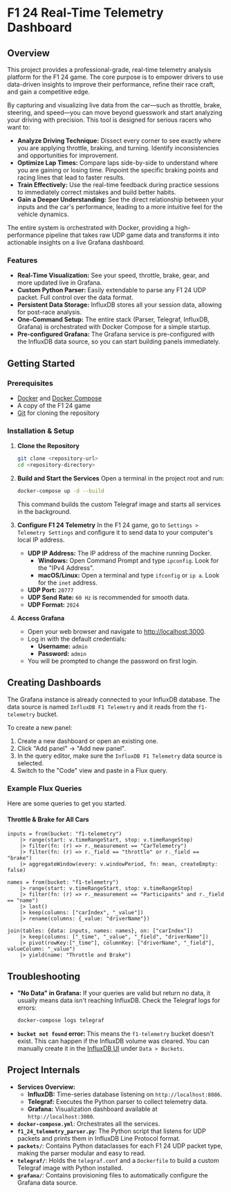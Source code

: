 # F1 24 Real-Time Telemetry Dashboard

## Overview

This project provides a professional-grade, real-time telemetry analysis platform for the F1 24 game. The core purpose is to empower drivers to use data-driven insights to improve their performance, refine their race craft, and gain a competitive edge.

By capturing and visualizing live data from the car—such as throttle, brake, steering, and speed—you can move beyond guesswork and start analyzing your driving with precision. This tool is designed for serious racers who want to:

-   **Analyze Driving Technique:** Dissect every corner to see exactly where you are applying throttle, braking, and turning. Identify inconsistencies and opportunities for improvement.
-   **Optimize Lap Times:** Compare laps side-by-side to understand where you are gaining or losing time. Pinpoint the specific braking points and racing lines that lead to faster results.
-   **Train Effectively:** Use the real-time feedback during practice sessions to immediately correct mistakes and build better habits.
-   **Gain a Deeper Understanding:** See the direct relationship between your inputs and the car's performance, leading to a more intuitive feel for the vehicle dynamics.

The entire system is orchestrated with Docker, providing a high-performance pipeline that takes raw UDP game data and transforms it into actionable insights on a live Grafana dashboard.

### Features
- **Real-Time Visualization:** See your speed, throttle, brake, gear, and more updated live in Grafana.
- **Custom Python Parser:** Easily extendable to parse any F1 24 UDP packet. Full control over the data format.
- **Persistent Data Storage:** InfluxDB stores all your session data, allowing for post-race analysis.
- **One-Command Setup:** The entire stack (Parser, Telegraf, InfluxDB, Grafana) is orchestrated with Docker Compose for a simple startup.
- **Pre-configured Grafana:** The Grafana service is pre-configured with the InfluxDB data source, so you can start building panels immediately.

## Getting Started

### Prerequisites

- [Docker](https://www.docker.com/get-started) and [Docker Compose](https://docs.docker.com/compose/install/)
- A copy of the F1 24 game
- [Git](https://git-scm.com/downloads) for cloning the repository

### Installation & Setup

1.  **Clone the Repository**
    ```bash
    git clone <repository-url>
    cd <repository-directory>
    ```

2.  **Build and Start the Services**
    Open a terminal in the project root and run:
    ```bash
    docker-compose up -d --build
    ```
    This command builds the custom Telegraf image and starts all services in the background.

3.  **Configure F1 24 Telemetry**
    In the F1 24 game, go to `Settings > Telemetry Settings` and configure it to send data to your computer's local IP address.
    
    - **UDP IP Address:** The IP address of the machine running Docker.
        - **Windows:** Open Command Prompt and type `ipconfig`. Look for the "IPv4 Address".
        - **macOS/Linux:** Open a terminal and type `ifconfig` or `ip a`. Look for the `inet` address.
    - **UDP Port:** `20777`
    - **UDP Send Rate:** `60 Hz` is recommended for smooth data.
    - **UDP Format:** `2024`

4.  **Access Grafana**
    - Open your web browser and navigate to [http://localhost:3000](http://localhost:3000).
    - Log in with the default credentials:
      - **Username:** `admin`
      - **Password:** `admin`
    - You will be prompted to change the password on first login.

## Creating Dashboards

The Grafana instance is already connected to your InfluxDB database. The data source is named `InfluxDB F1 Telemetry` and it reads from the `f1-telemetry` bucket.

To create a new panel:
1.  Create a new dashboard or open an existing one.
2.  Click "Add panel" -> "Add new panel".
3.  In the query editor, make sure the `InfluxDB F1 Telemetry` data source is selected.
4.  Switch to the "Code" view and paste in a Flux query.

### Example Flux Queries

Here are some queries to get you started.

#### Throttle & Brake for All Cars
```flux
inputs = from(bucket: "f1-telemetry")
    |> range(start: v.timeRangeStart, stop: v.timeRangeStop)
    |> filter(fn: (r) => r._measurement == "CarTelemetry")
    |> filter(fn: (r) => r._field == "throttle" or r._field == "brake")
    |> aggregateWindow(every: v.windowPeriod, fn: mean, createEmpty: false)

names = from(bucket: "f1-telemetry")
    |> range(start: v.timeRangeStart, stop: v.timeRangeStop)
    |> filter(fn: (r) => r._measurement == "Participants" and r._field == "name")
    |> last()
    |> keep(columns: ["carIndex", "_value"])
    |> rename(columns: {_value: "driverName"})

join(tables: {data: inputs, names: names}, on: ["carIndex"])
    |> keep(columns: ["_time", "_value", "_field", "driverName"])
    |> pivot(rowKey:["_time"], columnKey: ["driverName", "_field"], valueColumn: "_value")
    |> yield(name: "Throttle and Brake")
```

## Troubleshooting

- **"No Data" in Grafana:** If your queries are valid but return no data, it usually means data isn't reaching InfluxDB. Check the Telegraf logs for errors:
  ```bash
  docker-compose logs telegraf
  ```
- **`bucket not found` error:** This means the `f1-telemetry` bucket doesn't exist. This can happen if the InfluxDB volume was cleared. You can manually create it in the [InfluxDB UI](http://localhost:8086) under `Data > Buckets`.

## Project Internals

- **Services Overview:**
  - **InfluxDB:** Time-series database listening on `http://localhost:8086`.
  - **Telegraf:** Executes the Python parser to collect telemetry data.
  - **Grafana:** Visualization dashboard available at `http://localhost:3000`.
- **`docker-compose.yml`**: Orchestrates all the services.
- **`f1_24_telemetry_parser.py`**: The Python script that listens for UDP packets and prints them in InfluxDB Line Protocol format.
- **`packets/`**: Contains Python dataclasses for each F1 24 UDP packet type, making the parser modular and easy to read.
- **`telegraf/`**: Holds the `telegraf.conf` and a `Dockerfile` to build a custom Telegraf image with Python installed.
- **`grafana/`**: Contains provisioning files to automatically configure the Grafana data source. 